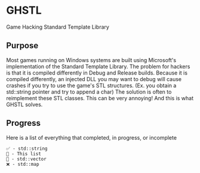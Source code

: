 ﻿# GHSTL
Game Hacking Standard Template Library

## Purpose
Most games running on Windows systems are built using Microsoft's implementation of the Standard Template Library.
The problem for hackers is that it is compiled differently in Debug and Release builds.
Because it is compiled differently, an injected DLL you may want to debug will cause crashes if you try to use the game's STL structures. (Ex. you obtain a std::string pointer and try to append a char)
The solution is often to reimplement these STL classes. This can be very annoying! And this is what GHSTL solves.

## Progress

Here is a list of everything that completed, in progress, or incomplete
```
✅ - std::string
🔄 - This list
🔄 - std::vector
❌ - std::map
```